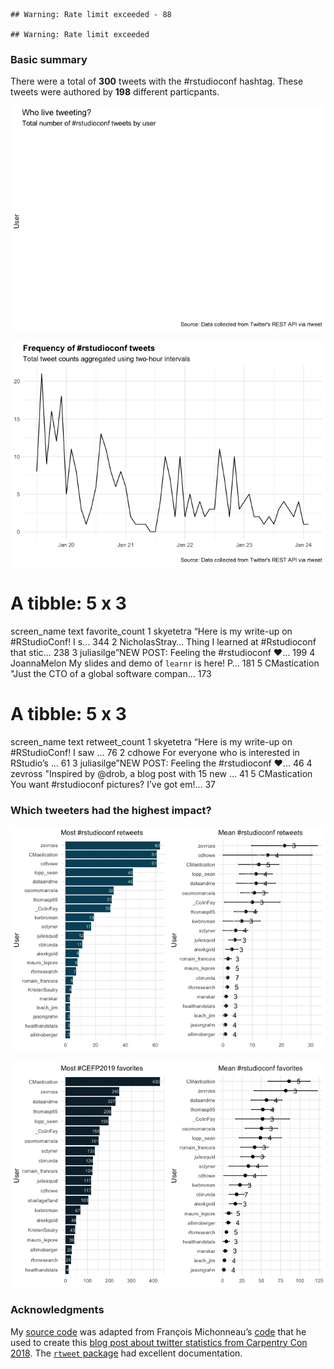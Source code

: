     ## Warning: Rate limit exceeded - 88

    ## Warning: Rate limit exceeded

### Basic summary

There were a total of **300** tweets with the \#rstudioconf hashtag.
These tweets were authored by **198** different particpants.

![](rtweets_rstudioconf_figs/topusers-1.png)

![](rtweets_rstudioconf_figs/tweet_timeline-1.png)

A tibble: 5 x 3
===============

screen\_name text favorite\_count <chr> <chr> <int> 1 skyetetra “Here is
my write-up on \#RStudioConf! I s… 344 2 NicholasStray… Thing I learned
at \#Rstudioconf that stic… 238 3 juliasilge”NEW POST: Feeling the
\#rstudioconf ❤️… 199 4 JoannaMelon My slides and demo of `learnr` is
here! P… 181 5 CMastication "Just the CTO of a global software compan…
173

A tibble: 5 x 3
===============

screen\_name text retweet\_count <chr> <chr> <int> 1 skyetetra “Here is
my write-up on \#RStudioConf! I saw … 76 2 cdhowe For everyone who is
interested in RStudio’s … 61 3 juliasilge”NEW POST: Feeling the
\#rstudioconf ❤️… 46 4 zevross "Inspired by @drob, a blog post with 15
new … 41 5 CMastication You want \#rstudioconf pictures? I’ve got em!…
37

### Which tweeters had the highest impact?

![](rtweets_rstudioconf_figs/retweet-1.png)

![](rtweets_rstudioconf_figs/favorites-1.png)

### Acknowledgments

My [source
code](https://github.com/raynamharris/cefp2019/blob/master/dataviz/rtweets_rstudioconf.Rmd)
was adapted from François Michonneau’s
[code](https://github.com/fmichonneau/2018-carpentrycon-tweets/blob/master/index.Rmd)
that he used to create this [blog post about twitter statistics from
Carpentry Con
2018](https://carpentries.org/2018/06/carpentrycon-tweets). The
[`rtweet` package](https://rtweet.info/) had excellent documentation.
